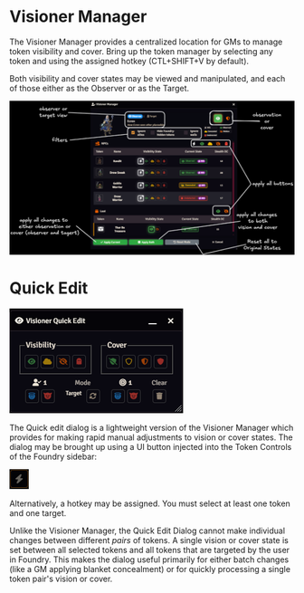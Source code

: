 # Visioner Manager

The Visioner Manager provides a centralized location for GMs to manage token visibility and cover. Bring up the token manager by selecting any token and using the assigned hotkey (CTL+SHIFT+V by default).

Both visibility and cover states may be viewed and manipulated, and each of those either as the Observer or as the Target.

![Visioner Manager](images/visioner-manager/visioner-manager.png)


# Quick Edit

![Quick Edit Dialog](images/visioner-manager/quick_edit.png)

The Quick edit dialog is a lightweight version of the Visioner Manager which provides for making rapid manual adjustments to vision or cover states. The dialog may be brought up using a UI button injected into the Token Controls of the Foundry sidebar: 

![UI Button](images/visioner-manager/quick_edit_ui_button.png)

Alternatively, a hotkey may be assigned. You must select at least one token and one target.

Unlike the Visioner Manager, the Quick Edit Dialog cannot make individual changes between different *pairs* of tokens. A single vision or cover state is set between all selected tokens and all tokens that are targeted by the user in Foundry. This makes the dialog useful primarily for either batch changes (like a GM applying blanket concealment) or for quickly processing a single token pair's vision or cover.